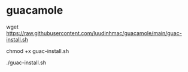 # guacamole

wget https://raw.githubusercontent.com/luudinhmac/guacamole/main/guac-install.sh

chmod +x guac-install.sh

./guac-install.sh

